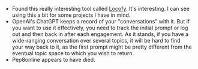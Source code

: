* Found this really interesting tool called [Locofy](https://www.locofy.ai/). It's interesting. I can see using this a bit for some projects I have in mind.
* OpenAI's ChatGPT keeps a record of your "conversations" with it. But if you want to use it effectively, you need to track the initial prompt or log out and then back in after each engagement. As it stands, if you have a wide-ranging conversation over several topics, it will be hard to find your way back to it, as the first prompt might be pretty different from the eventual topic space to which you wish to return.
* Pep8online appears to have died.
